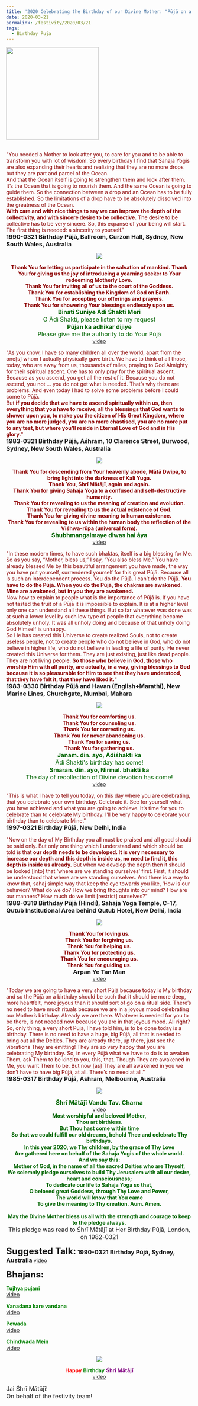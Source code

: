 ```yaml
---
title: '2020 Celebrating the Birthday of our Divine Mother: "Pūjā on a birthday should be such that it should be more deep, more heartfelt, more joyous" '
date: 2020-03-21
permalink: /festivity/2020/03/21
tags:
  - Birthday Puja
---
```


<div style="text-align: left"><img src="/images/image00.png" width="250" /></div><br>

<p>
<font color="DarkRed">"You needed a Mother to look after you, to care for you and to be able to transform you with lot of wisdom. So every birthday I find that Sahaja Yogis are also expanding their hearts and realizing that they are no more drops but they are part and parcel of the Ocean.<br>
And that the Ocean itself is going to strengthen them and look after them. It’s the Ocean that is going to nourish them. And the same Ocean is going to guide them. So the connection between a drop and an Ocean has to be fully established. So the limitations of a drop have to be absolutely dissolved into the greatness of the Ocean.<br>
<b>With care and with nice things to say we can improve the depth of the collectivity, and with sincere desire to be collective.</b> The desire to be collective has to be very sincere. So, this expanse of your being will start.<br>
The first thing is needed: a sincerity to yourself."</font><br>
<font size="+0"><b>1990-0321 Birthday Pūjā, Ballroom, Curzon Hall, Sydney, New South Wales, Australia</b></font>
</p>

<div style="text-align: center"><img src="/images/image340.png" /></div>

<p style="text-align:center;">
<font color="DarkRed"><b>Thank You for letting us participate in the salvation of mankind. 
Thank You for giving us the joy of introducing a yearning seeker to Your redeeming Motherly Love.<br>
Thank You for inviting all of us to the court of the Goddess.<br>
Thank You for establishing the Kingdom of God on Earth.<br>
Thank You for accepting our offerings and prayers.<br>
Thank You for showering Your blessings endlessly upon us.</b></font><br>
<font size="+0"><font color="DarkGreen"><b>Binati Suniye Ādi Śhakti Meri </b><br>
O Ādi Śhakti, please listen to my request<br>
<b>Pūjan ka adhikar dijiye</b><br>
Please give me the authority to do Your Pūjā</font></font><br>
<a href="https://www.youtube.com/watch?v=EZrPkSAk8lE&feature=youtu.be">video</a>
</p>

<p>
<font color="DarkRed">"As you know, I have so many children all over the world, apart from the one[s] whom I actually physically gave birth. We have to think of all those, today, who are away from us, thousands of miles, praying to God Almighty for their spiritual ascent. One has to only pray for the spiritual ascent. Because as you ascend, you get all the rest of it. Because you do not ascend, you not ... you do not get what is needed. That’s why there are problems. And even today I had to solve some problems before I could come to Pūjā.<br>
But <b>if you decide that we have to ascend spiritually within us, then everything that you have to receive, all the blessings that God wants to shower upon you, to make you the citizen of His Great Kingdom, where you are no more judged, you are no more chastised, you are no more put to any test, but where you’ll reside in Eternal Love of God and in His glory.</b>"</font><br>
<font size="+0"><b>1983-0321 Birthday Pūjā,  Āśhram, 10 Clarence Street, Burwood, Sydney, New South Wales, Australia
</b></font>
</p>

<div style="text-align: center"><img src="/images/image341.png" /></div>

<p style="text-align:center;">
<font color="DarkRed"><b>Thank You for descending from Your heavenly abode, Mātā Dwipa, to bring light into the darkness of Kali Yuga.<br> 
Thank You, Śhrī Mātājī, again and again.<br>
Thank You for giving Sahaja Yoga to a confused and self-destructive humanity.<br>
Thank You for revealing to us the meaning of creation and evolution.<br> 
Thank You for revealing to us the actual existence of God.<br>
Thank You for giving divine meaning to human existence.<br>
Thank You for revealing to us within the human body the reflection of the Viśhwa-rūpa (universal form).</b></font><br>
<font size="+0"><font color="DarkGreen"><b>Shubhmangalmaye diwas hai āya</b></font></font><br>
<a href="https://seven-teams.github.io/Videos_Links.html">video</a>
</p>

<p>
<font color="DarkRed">"In these modern times, to have such bhaktas, itself is a big blessing for Me. So as you say, “Mother, bless us,” I say, “You also bless Me.” You have already blessed Me by this beautiful arrangement you have made, the way you have put yourself, surrendered yourself for this great Pūjā. Because all is such an interdependent process. You do the Pūjā. I can’t do the Pūjā. <b>You have to do the Pūjā. When you do the Pūjā, the chakras are awakened. Mine are awakened, but in you they are awakened.</b><br>
Now how to explain to people what is the importance of Pūjā is. If you have not tasted the fruit of a Pūjā it is impossible to explain. It is at a higher level only one can understand all these things. But so far whatever was done was at such a lower level by such low type of people that everything became absolutely unholy. It was all unholy doing and because of that unholy doing God Himself is unhappy.<br>
So He has created this Universe to create realized Souls, not to create useless people, not to create people who do not believe in God, who do not believe in higher life, who do not believe in leading a life of purity. He never created this Universe for them. They are just existing, just like dead people. They are not living people. <b>So those who believe in God, those who worship Him with all purity, are actually, in a way, giving blessings to God because it is so pleasurable for Him to see that they have understood, that they have felt it, that they have liked it.</b>"</font><br>
<font size="+0"><b>1983-0330 Birthday Pūjā and Havan (English+Marathi), New Marine Lines, Churchgate, Mumbai, Mahara</b></font>
</p>

<div style="text-align: center"><img src="/images/image342.png" /></div>

<p style="text-align:center;">
<font color="DarkRed"><b>Thank You for comforting us.<br>
Thank You for counseling us.<br>
Thank You for correcting us.<br>
Thank You for never abandoning us.<br>
Thank You for saving us.<br>
Thank You for gathering us.</b></font><br>
<font size="+0"><font color="DarkGreen"><b>Janam. din. ayo, Ādiśhakti ka</b><br>
Ādi Śhakti's birthday has come!<br>
<b>Smaran. din. ayo, Nirmal. bhakti ka</b><br>
The day of recollection of Divine devotion has come!</font></font><br>
<a href="https://www.youtube.com/watch?v=4GAqyLEuQ24&feature=youtu.be">video</a>
</p>

<p>
<font color="DarkRed">"This is what I have to tell you today, on this day where you are celebrating, that you celebrate your own birthday. Celebrate it. See for yourself what you have achieved and what you are going to achieve. It’s time for you to celebrate than to celebrate My birthday. I’ll be very happy to celebrate your birthday than to celebrate Mine."</font><br>
<font size="+0"><b>1997-0321 Birthday Pūjā, New Delhi, India</b></font>
</p>

<p>
<font color="DarkRed">"Now on the day of My Birthday you all must be praised and all good should be said only. But only one thing which I understand and which should be told is that <b>our depth needs to be developed. It is very necessary to increase our depth and this depth is inside us, no need to find it, this depth is inside us already.</b> But when we develop the depth then it should be looked [into] that ‘where are we standing ourselves’ first. First, it should be understood that where are we standing ourselves. And there is a way to know that, sahaj simple way that keep the eye towards you like, ‘How is our behavior? What do we do? How we bring thoughts into our mind? How are our manners? How much do we limit [restrict] ourselves?"</font><br>
<font size="+0"><b>1989-0319 Birthday Pūjā (Hindi), Sahaja Yoga Temple, C-17, Qutub Institutional Area behind Qutub Hotel, New Delhi, India</b></font>
</p>

<div style="text-align: center"><img src="/images/image343.png" /></div>

<p style="text-align:center;">
<font color="DarkRed"><b>Thank You for loving us.<br>
Thank You for forgiving us.<br> 
Thank You for helping us.<br>
Thank You for protecting us.<br>
Thank You for encouraging us.<br>
Thank You for guiding us.</b></font><br>
<font size="+0"><b>Arpan Ye Tan Man</b></font><br>
<a href="https://seven-teams.github.io/Videos_Links.html">video</a>
</p>


<p>
<font color="DarkRed">"Today we are going to have a very short Pūjā because today is My birthday and so the Pūjā on a birthday should be such that it should be more deep, more heartfelt, more joyous than it should sort of go on a ritual side. There’s no need to have much rituals because we are in a joyous mood celebrating our Mother’s birthday. Already we are there. Whatever is needed for you to be there, is not needed now because you are in that joyous mood. All right? So, only thing, a very short Pūjā, I have told him, is to be done today is a birthday. There is no need to have a huge, big Pūjā, all that is needed to bring out all the Deities. They are already there, up there, just see the vibrations They are emitting! They are so very happy that you are celebrating My birthday.
So, in every Pūjā what we have to do is to awaken Them, ask Them to be kind to you, this, that. Though They are awakened in Me, you want Them to be. But now [as] They are all awakened in you we don’t have to have big Pūjā, at all. There’s no need at all."</font><br>
<font size="+0"><b>1985-0317 Birthday Pūjā, Ashram, Melbourne, Australia
</b></font>
</p>

<div style="text-align: center"><img src="/images/image344.png" /></div>

<p style="text-align:center;">
<font color="DarkGreen"><font size="+0"><b>Śhrī Mātājī Vandu Tav. Charna</b></font></font><br>
<a href="https://www.youtube.com/watch?v=gO8ITyclHVE">video</a>
<br>
<font color="DarkGreen"><b>Most worshipful and beloved Mother,<br>
Thou art birthless.<br>
But Thou hast come within time<br>
So that we could fulfill our old dreams, behold Thee and celebrate Thy birthdays.<br>
In this year 2020, we Thy children, by the grace of Thy Love<br>
Are gathered here on behalf of the Sahaja Yogis of the whole world.<br>
And we say this:<br>
Mother of God, in the name of all the sacred Deities who are Thyself,<br>
We solemnly pledge ourselves to build Thy Jerusalem with all our desire, heart and consciousness;<br>
To dedicate our life to Sahaja Yoga so that,<br>
O beloved great Goddess, through Thy Love and Power,<br>
The world will know that You came<br>
To give the meaning to Thy creation. Aum. Amen.<br>
<br>
May the Divine Mother bless us all with the strength and courage to keep to the pledge always.</b></font><br>
<font size="+0">This pledge was read to Śhrī Mātājī at Her Birthday Pūjā, London, on 1982-0321</font><br>
</p>

<font size="+2"><b>Suggested Talk:</b></font> 
<font size="+0"><b>1990-0321 Birthday Pūjā, Sydney, Australia</b></font>
<a href="https://seven-teams.github.io/Videos_Links.html"> video</a><br>

<font size="+2"><b>Bhajans:</b></font>

<p>
<font color="green"><b>Tujhya pujani</b></font><br>
<a href="https://seven-teams.github.io/Videos_Links.html">video</a>
</p>

<p>
<font color="green"><b>Vanadana kare vandana</b></font><br>
<a href="https://seven-teams.github.io/Videos_Links.html">video</a>
</p>
 
<p>
<font color="green"><b>Powada</b></font><br>
<a href="https://seven-teams.github.io/Videos_Links.html">video</a> 
</p>

<p>
<font color="green"><b>Chindwada Mein</b></font><br>
<a href="https://www.youtube.com/watch?v=XiRNwWH3g28&feature=emb_logo">video</a> 
</p>

<div style="text-align: center"><img src="/images/image345.png" /></div>

<p style="color:green; text-align:center;">
<font color="red"><b>Happy</b></font> <b>Birthday</b> <font color="Purple"><b>Śhrī Mātājī</b></font><br>
<a href="https://www.youtube.com/watch?v=qHt7_SEvKco">video</a>
</p>

<p>
<font size="+0">Jai Śhrī Mātājī!<br>
On behalf of the festivity team!</font>
</p>